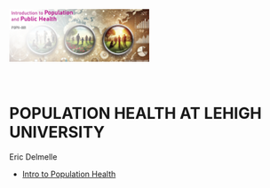<img src="coursebanner4.png" alt="Banner Image" style="width: 50%; height: auto;" />

# <br>POPULATION HEALTH AT LEHIGH UNIVERSITY
 Eric Delmelle 
 
- [Intro to Population Health](https://poph-001.github.io/week1IntroPopHealth/)


